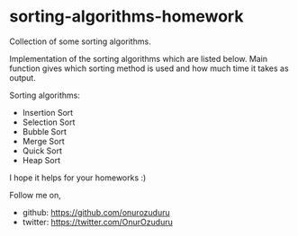 # sorting-algorithms-homework
Collection of some sorting algorithms.

Implementation of the sorting algorithms which are listed below.
Main function gives which sorting method is used and how much time it takes as output.

Sorting algorithms:
  * Insertion Sort
  * Selection Sort
  * Bubble Sort
  * Merge Sort
  * Quick Sort
  * Heap Sort

I hope it helps for your homeworks :)

Follow me on,
  - github: https://github.com/onurozuduru
  - twitter: https://twitter.com/OnurOzuduru
